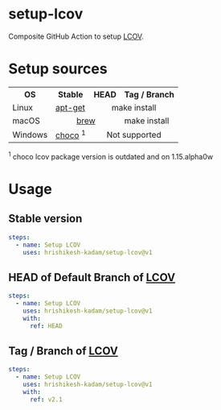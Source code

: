 # setup-lcov

Composite GitHub Action to setup [LCOV].

# Setup sources

<table>
  <tr>
    <th>OS</th>
    <th>Stable</th>
    <th>HEAD</th>
    <th>Tag / Branch</th>
  </tr>
  <tr>
    <td>Linux</td>
    <td>
      <a href="https://launchpad.net/ubuntu/+source/lcov">apt-get</a>
    </td>
    <td colspan=2 align="center">make install</td>
  </tr>
  <tr>
    <td>macOS</td>
    <td colspan=2 align="center">
      <a href="https://formulae.brew.sh/formula/lcov">brew</a>
    </td>
    <td>make install</td>
  </tr>
  <tr>
    <td>Windows</td>
    <td>
      <a href="https://community.chocolatey.org/packages/lcov">choco</a>
      <sup>1</sup>
    </td>
    <td colspan=2 align="center">Not supported</td>
  </tr>
</table>

<sup>1</sup> choco lcov package version is outdated and on 1.15.alpha0w

# Usage

## Stable version

```yml
steps:
  - name: Setup LCOV
    uses: hrishikesh-kadam/setup-lcov@v1
```

## HEAD of Default Branch of [LCOV]

```yml
steps:
  - name: Setup LCOV
    uses: hrishikesh-kadam/setup-lcov@v1
    with:
      ref: HEAD
```

## Tag / Branch of [LCOV]

```yml
steps:
  - name: Setup LCOV
    uses: hrishikesh-kadam/setup-lcov@v1
    with:
      ref: v2.1
```


[LCOV]: https://github.com/linux-test-project/lcov
